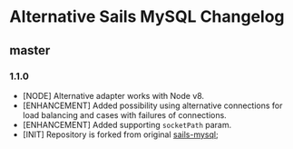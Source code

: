 # Alternative Sails MySQL Changelog

## master

### 1.1.0

* [NODE] Alternative adapter works with Node v8.
* [ENHANCEMENT] Added possibility using alternative connections for load balancing and cases with failures of connections.
* [ENHANCEMENT] Added supporting `socketPath` param.
* [INIT] Repository is forked from original [sails-mysql](https://github.com/balderdashy/sails-mysql);
